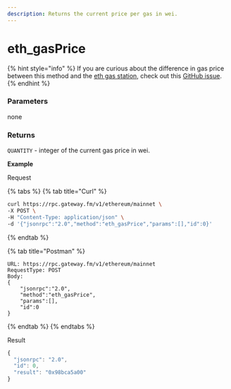 ```yaml
---
description: Returns the current price per gas in wei.
---
```


# eth_gasPrice

{% hint style="info" %}
If you are curious about the difference in gas price between this method and the [eth gas station](https://ethgasstation.info), check out this [GitHub issue](https://github.com/ethereum/go-ethereum/issues/15825).
{% endhint %}

### Parameters

none

### Returns

`QUANTITY` - integer of the current gas price in wei.

**Example**

Request

{% tabs %}
{% tab title="Curl" %}
```bash
curl https://rpc.gateway.fm/v1/ethereum/mainnet \
-X POST \
-H "Content-Type: application/json" \
-d '{"jsonrpc":"2.0","method":"eth_gasPrice","params":[],"id":0}'
```
{% endtab %}

{% tab title="Postman" %}
```http
URL: https://rpc.gateway.fm/v1/ethereum/mainnet
RequestType: POST
Body: 
{
    "jsonrpc":"2.0",
    "method":"eth_gasPrice",
    "params":[],
    "id":0
}
```
{% endtab %}
{% endtabs %}

Result

```javascript
{
  "jsonrpc": "2.0",
  "id": 0,
  "result": "0x98bca5a00"
}
```
